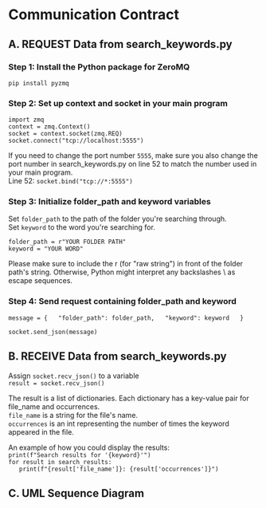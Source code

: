 # Communication Contract 

## A. REQUEST Data from search_keywords.py
### Step 1: Install the Python package for ZeroMQ 
`pip install pyzmq`

### Step 2: Set up context and socket in your main program
`import zmq`  
`context = zmq.Context()`  
`socket = context.socket(zmq.REQ)`  
`socket.connect("tcp://localhost:5555")`

If you need to change the port number `5555`, make sure you also change the port number in search_keywords.py on line 52 to match the number used in your main program.  
Line 52: `socket.bind("tcp://*:5555")`

### Step 3: Initialize folder_path and keyword variables
Set `folder_path` to the path of the folder you're searching through.  
Set `keyword` to the word you're searching for.

`folder_path = r"YOUR FOLDER PATH"`  
`keyword = "YOUR WORD"`

Please make sure to include the r (for "raw string") in front of the folder path's string. Otherwise, Python might interpret any backslashes \ as escape sequences. 

### Step 4: Send request containing folder_path and keyword
`message = {  
   "folder_path": folder_path,  
   "keyword": keyword  
}`  

`socket.send_json(message)`

## B. RECEIVE Data from search_keywords.py
 Assign `socket.recv_json()` to a variable  
`result = socket.recv_json()`

The result is a list of dictionaries. Each dictionary has a key-value pair for file_name and occurrences.  
`file_name` is a string for the file's name.  
`occurrences` is an int representing the number of times the keyword appeared in the file.

An example of how you could display the results:  
`print(f"Search results for '{keyword}'")`  
`for result in search_results:`  
`   print(f"{result['file_name']}: {result['occurrences']}")`


## C. UML Sequence Diagram
